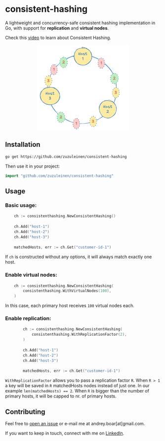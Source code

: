 # consistent-hashing

A lightweight and concurrency-safe consistent hashing implementation in Go,
with support for **replication** and **virtual nodes**.

Check this [video](https://www.youtube.com/watch?v=vccwdhfqIrI) to learn about Consistent Hashing.

<p align="center">
<img src="img.png" width="300" />
</p>


## Installation

```bash
go get https://github.com/zuzuleinen/consistent-hashing
```

Then use it in your project:

```go
import "github.com/zuzuleinen/consistent-hashing"
```

## Usage 

### Basic usage:

```go
	ch := consistenthashing.NewConsistentHashing()

	ch.Add("host-1")
	ch.Add("host-2")
	ch.Add("host-3")

	matchedHosts, err := ch.Get("customer-id-1")
```

If `ch` is constructed without any options, it will always match exactly one host.

### Enable virtual nodes:

```go
    ch := consistenthashing.NewConsistentHashing(
        consistenthashing.WithVirtualNodes(100),
    )
```

In this case, each primary host receives `100` virtual nodes each. 


### Enable replication:

```go
		ch := consistenthashing.NewConsistentHashing(
			consistenthashing.WithReplicationFactor(2),
		)

        ch.Add("host-1")
        ch.Add("host-2")
        ch.Add("host-3")

        matchedHosts, err := ch.Get("customer-id-1")
```

`WithReplicationFactor` allows you to pass a replication factor `R`. 
When `R > 1` a key will be saved in `R` matchedHosts nodes instead of just one. In our example `len(matchedHosts) == 2`.
When `R` is bigger than the number of primary hosts, it will be capped to nr. of primary hosts.

## Contributing

Feel free to [open an issue](https://github.com/zuzuleinen/consistent-hashing/issues/new) or e-mail me at andrey.boar[at]gmail.com.

If you want to keep in touch, connect with me on [LinkedIn](https://www.linkedin.com/in/andrei-boar/).